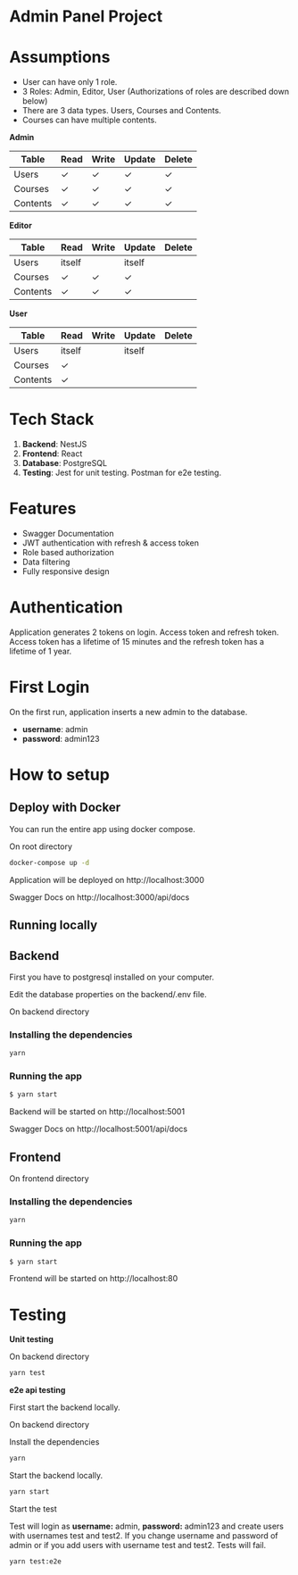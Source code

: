 # Admin Panel Project

# Assumptions

- User can have only 1 role.
- 3 Roles: Admin, Editor, User (Authorizations of roles are described down below)
- There are 3 data types. Users, Courses and Contents.
- Courses can have multiple contents.

**Admin**

| Table    | Read | Write | Update | Delete |
| -------- | ---- | ----- | ------ | ------ |
| Users    | ✓    | ✓     | ✓      | ✓      |
| Courses  | ✓    | ✓     | ✓      | ✓      |
| Contents | ✓    | ✓     | ✓      | ✓      |

**Editor**

| Table    | Read   | Write | Update | Delete |
| -------- | ------ | ----- | ------ | ------ |
| Users    | itself |       | itself |        |
| Courses  | ✓      | ✓     | ✓      |        |
| Contents | ✓      | ✓     | ✓      |        |

**User**

| Table    | Read   | Write | Update | Delete |
| -------- | ------ | ----- | ------ | ------ |
| Users    | itself |       | itself |        |
| Courses  | ✓      |       |        |        |
| Contents | ✓      |       |        |        |

# Tech Stack

1. **Backend**: NestJS
2. **Frontend**: React
3. **Database**: PostgreSQL
4. **Testing**: Jest for unit testing. Postman for e2e testing.

# Features

- Swagger Documentation
- JWT authentication with refresh & access token
- Role based authorization
- Data filtering
- Fully responsive design

# Authentication

Application generates 2 tokens on login. Access token and refresh token. Access token has a lifetime of 15 minutes and the refresh token has a lifetime of 1 year.

# First Login

On the first run, application inserts a new admin to the database.

- **username**: admin
- **password**: admin123

# How to setup

## **Deploy with Docker**

You can run the entire app using docker compose.

On root directory

```bash
docker-compose up -d
```

Application will be deployed on http://localhost:3000

Swagger Docs on http://localhost:3000/api/docs

## **Running locally**

## Backend

First you have to postgresql installed on your computer.

Edit the database properties on the backend/.env file.

On backend directory

### Installing the dependencies

```bash
yarn
```

### Running the app

```bash
$ yarn start
```

Backend will be started on http://localhost:5001

Swagger Docs on http://localhost:5001/api/docs

## Frontend

On frontend directory

### Installing the dependencies

```bash
yarn
```

### Running the app

```bash
$ yarn start
```

Frontend will be started on http://localhost:80

# Testing

**Unit testing**

On backend directory

```bash
yarn test
```

**e2e api testing**

First start the backend locally.

On backend directory

Install the dependencies

```bash
yarn
```

Start the backend locally.

```bash
yarn start
```

Start the test

Test will login as **username:** admin, **password:** admin123 and create users with usernames test and test2. If you change username and password of admin or if you add users with username test and test2. Tests will fail.

```bash
yarn test:e2e
```
